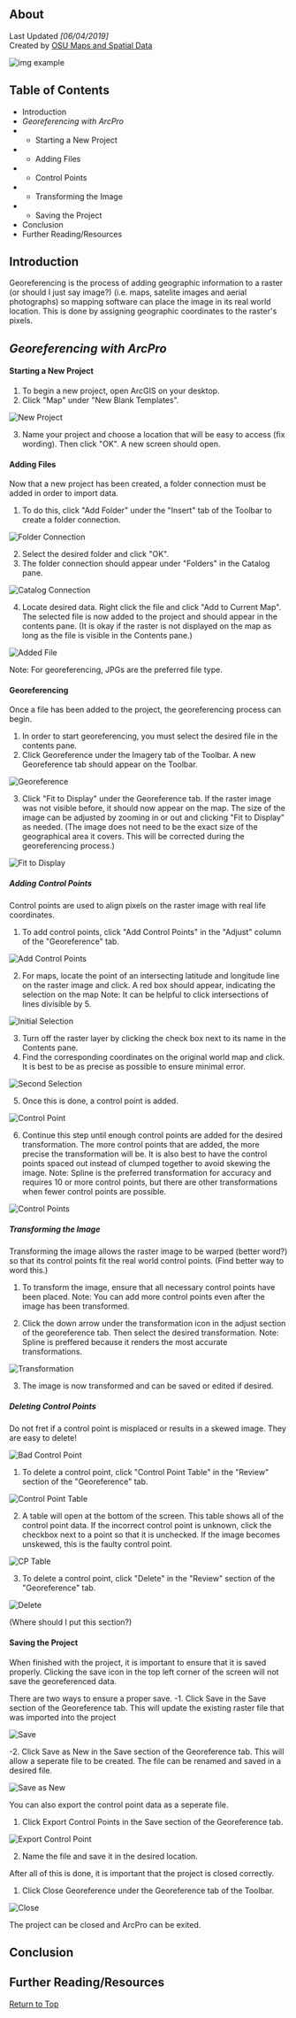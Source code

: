 ## About
Last Updated *[06/04/2019]*   
Created by [OSU Maps and Spatial Data](https://info.library.okstate.edu/map-room)

![img example](images/OSULogo.png)

## Table of Contents
- Introduction 
- *Georeferencing with ArcPro*
- - Starting a New Project
- - Adding Files
- - Control Points
- - Transforming the Image
- - Saving the Project
- Conclusion
- Further Reading/Resources

## Introduction

Georeferencing is the process of adding geographic information to a raster (or should I just say image?) (i.e. maps, satelite images and aerial photographs) so mapping software can place the image in its real world location. This is done by assigning geographic coordinates to the raster's pixels. 

## *Georeferencing with ArcPro*

#### Starting a New Project

1. To begin a new project, open ArcGIS on your desktop.
2. Click "Map" under "New Blank Templates".
    
![New Project](images/NewProject.PNG)

3. Name your project and choose a location that will be easy to access (fix wording). Then click "OK". A new screen should open. 

#### Adding Files
Now that a new project has been created, a folder connection must be added in order to import data. 
1. To do this, click "Add Folder" under the "Insert" tab of the Toolbar to create a folder connection.

![Folder Connection](images/FolderConnection.PNG)

2. Select the desired folder and click "OK".
3. The folder connection should appear under "Folders" in the Catalog pane. 

![Catalog Connection](images/CatalogConnection.PNG)

4. Locate desired data. Right click the file and click "Add to Current Map". The selected file is now added to the project and should appear in the contents pane. (It is okay if the raster is not displayed on the map as long as the file is visible in the Contents pane.)

![Added File](images/AddedFile.PNG)

Note: For georeferencing, JPGs are the preferred file type. 

#### Georeferencing

Once a file has been added to the project, the georeferencing process can begin. 

1. In order to start georeferencing, you must select the desired file in the contents pane.
2. Click Georeference under the Imagery tab of the Toolbar. A new Georeference tab should appear on the Toolbar. 

![Georeference](images/Georeference.PNG)

3. Click "Fit to Display" under the Georeference tab. If the raster image was not visible before, it should now appear on the map. The size of the image can be adjusted by zooming in or out and clicking "Fit to Display" as needed. (The image does not need to be the exact size of the geographical area it covers. This will be corrected during the georeferencing process.)

![Fit to Display](images/FittoDisplay.PNG)

 ##### Adding Control Points
 Control points are used to align pixels on the raster image with real life coordinates. 
 
 1. To add control points, click "Add Control Points" in the "Adjust" column of the "Georeference" tab.
 
 ![Add Control Points](images/AddControlPoints.PNG)
 
 2. For maps, locate the point of an intersecting latitude and longitude line on the raster image and click. A red box should appear, indicating the selection on the map
 Note: It can be helpful to click intersections of lines divisible by 5. 
 
 ![Initial Selection](images/InitialSelection.PNG)
 
 3. Turn off the raster layer by clicking the check box next to its name in the Contents pane. 
 4. Find the corresponding coordinates on the original world map and click. It is best to be as precise as possible to ensure minimal error. 
 
 ![Second Selection](images/SecondSelection.PNG)
 
 5. Once this is done, a control point is added. 
 
 ![Control Point](images/ControlPoint.PNG)
 
 6. Continue this step until enough control points are added for the desired transformation. The more control points that are added, the more precise the transformation will be. It is also best to have the control points spaced out instead of clumped together to avoid skewing the image. 
 Note: Spline is the preferred transformation for accuracy and requires 10 or more control points, but there are other transformations when fewer control points are possible. 
 
 ![Control Points](images/ControlPoints.PNG)
 
 ##### Transforming the Image
 Transforming the image allows the raster image to be warped (better word?) so that its control points fit the real world control points. (Find better way to word this.)
 
 1. To transform the image, ensure that all necessary control points have been placed. 
 Note: You can add more control points even after the image has been transformed.
 
 2. Click the down arrow under the transformation icon in the adjust section of the georeference tab. Then select the desired transformation.
 Note: Spline is preffered because it renders the most accurate transformations.
 
 ![Transformation](images/Transformation.PNG)
 
 3. The image is now transformed and can be saved or edited if desired.
 
##### Deleting Control Points
Do not fret if a control point is misplaced or results in a skewed image. They are easy to delete!

![Bad Control Point](images/BadControlPoint.PNG)

1. To delete a control point, click "Control Point Table" in the "Review" section of the "Georeference" tab. 

![Control Point Table](images/ControlPointTable.PNG)

2. A table will open at the bottom of the screen. This table shows all of the control point data. If the incorrect control point is unknown, click the checkbox next to a point so that it is unchecked. If the image becomes unskewed, this is the faulty control point. 

![CP Table](images/CPTable.PNG)

3. To delete a control point, click "Delete" in the "Review" section of the "Georeference" tab. 

![Delete](images/DeleteControlPoint.PNG)

(Where should I put this section?)

#### Saving the Project
When finished with the project, it is important to ensure that it is saved properly. Clicking the save icon in the top left corner of the screen will not save the georeferenced data. 

There are two ways to ensure a proper save.
-1. Click Save in the Save section of the Georeference tab. This will update the existing raster file that was imported into the project

![Save](images/Save.PNG)

-2. Click Save as New in the Save section of the Georeference tab. This will allow a seperate file to be created. The file can be renamed and saved in a desired file.

![Save as New](images/SaveAsNew.PNG)

You can also export the control point data as a seperate file.
1. Click Export Control Points in the Save section of the Georeference tab.

![Export Control Point](images/ExportControlPoints.PNG)

2. Name the file and save it in the desired location.

After all of this is done, it is important that the project is closed correctly.
1. Click Close Georeference under the Georeference tab of the Toolbar.

![Close](images/Close.PNG)

The project can be closed and ArcPro can be exited. 

## Conclusion

## Further Reading/Resources


[Return to Top](#about)
